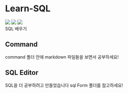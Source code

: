 # Learn-SQL
<img src = "https://img.shields.io/badge/SQL-Learn-green">  <img src = "https://img.shields.io/badge/MySQL-Learn-blue">  <img src = "https://img.shields.io/badge/C%23-With-red"> <br>
SQL 배우기

## Command
command 폴더 안에 markdown 파일들을 보면서 공부하세요!

## SQL Editor
SQL을 더 공부하려고 만들었습니다 sql Form 폴더를 참고하세요!
